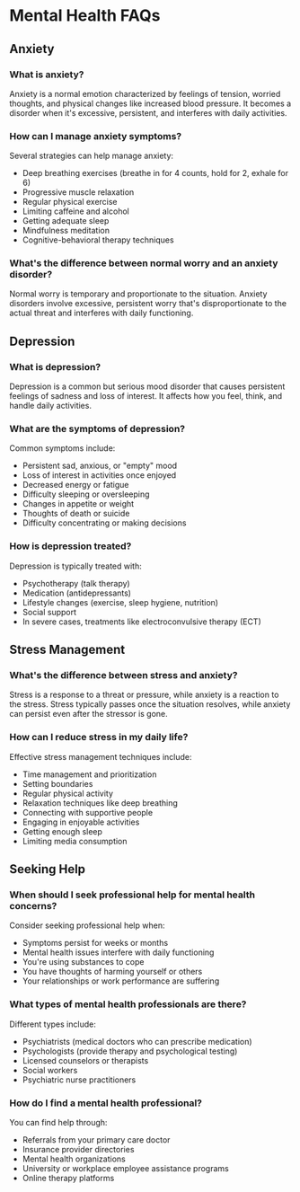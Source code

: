 # Mental Health FAQs

## Anxiety

### What is anxiety?
Anxiety is a normal emotion characterized by feelings of tension, worried thoughts, and physical changes like increased blood pressure. It becomes a disorder when it's excessive, persistent, and interferes with daily activities.

### How can I manage anxiety symptoms?
Several strategies can help manage anxiety:
- Deep breathing exercises (breathe in for 4 counts, hold for 2, exhale for 6)
- Progressive muscle relaxation
- Regular physical exercise
- Limiting caffeine and alcohol
- Getting adequate sleep
- Mindfulness meditation
- Cognitive-behavioral therapy techniques

### What's the difference between normal worry and an anxiety disorder?
Normal worry is temporary and proportionate to the situation. Anxiety disorders involve excessive, persistent worry that's disproportionate to the actual threat and interferes with daily functioning.

## Depression

### What is depression?
Depression is a common but serious mood disorder that causes persistent feelings of sadness and loss of interest. It affects how you feel, think, and handle daily activities.

### What are the symptoms of depression?
Common symptoms include:
- Persistent sad, anxious, or "empty" mood
- Loss of interest in activities once enjoyed
- Decreased energy or fatigue
- Difficulty sleeping or oversleeping
- Changes in appetite or weight
- Thoughts of death or suicide
- Difficulty concentrating or making decisions

### How is depression treated?
Depression is typically treated with:
- Psychotherapy (talk therapy)
- Medication (antidepressants)
- Lifestyle changes (exercise, sleep hygiene, nutrition)
- Social support
- In severe cases, treatments like electroconvulsive therapy (ECT)

## Stress Management

### What's the difference between stress and anxiety?
Stress is a response to a threat or pressure, while anxiety is a reaction to the stress. Stress typically passes once the situation resolves, while anxiety can persist even after the stressor is gone.

### How can I reduce stress in my daily life?
Effective stress management techniques include:
- Time management and prioritization
- Setting boundaries
- Regular physical activity
- Relaxation techniques like deep breathing
- Connecting with supportive people
- Engaging in enjoyable activities
- Getting enough sleep
- Limiting media consumption

## Seeking Help

### When should I seek professional help for mental health concerns?
Consider seeking professional help when:
- Symptoms persist for weeks or months
- Mental health issues interfere with daily functioning
- You're using substances to cope
- You have thoughts of harming yourself or others
- Your relationships or work performance are suffering

### What types of mental health professionals are there?
Different types include:
- Psychiatrists (medical doctors who can prescribe medication)
- Psychologists (provide therapy and psychological testing)
- Licensed counselors or therapists
- Social workers
- Psychiatric nurse practitioners

### How do I find a mental health professional?
You can find help through:
- Referrals from your primary care doctor
- Insurance provider directories
- Mental health organizations
- University or workplace employee assistance programs
- Online therapy platforms

